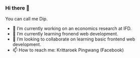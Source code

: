 ### Hi there 👋
You can call me Dip.
- 🔭 I’m currently working on an economics research at IFD.
- 🌱 I’m currently learning fronend web development.
- 👯 I’m looking to collaborate on learning basic frontend web development.
- 📫 How to reach me: Krittaroek Pingwang (Facebook)
<!--
**DipThaiDev/DipThaiDev** is a ✨ _special_ ✨ repository because its `README.md` (this file) appears on your GitHub profile.

Here are some ideas to get you started:

- 🔭 I’m currently working on an economics research at IFD.
- 🌱 I’m currently learning fronend web development.
- 👯 I’m looking to collaborate on learning basic frontend web development.
- 📫 How to reach me: Krittaroek Pingwang (Facebook)
-->
